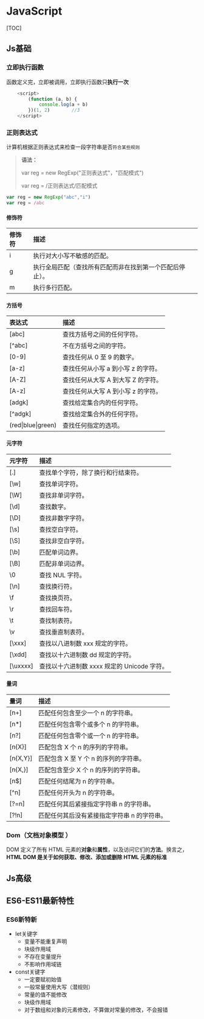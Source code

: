 # JavaScript

[TOC]
## Js基础

### 立即执行函数

函数定义完，立即被调用，立即执行函数只**执行一次**

```javascript
    <script>
        (function (a, b) {
            console.log(a + b)
        })(1, 2)		//3
    </script>
```

### 正则表达式

计算机根据正则表达式来检查一段字符串是否`符合某些规则`

> **语法：**
>
> var reg = new RegExp("正则表达式"，"匹配模式")
>
> var reg = /正则表达式/匹配模式

```javascript
var reg = new RegExp("abc","i")
var reg = /abc
```
#### 修饰符

| 修饰符 | 描述                                                     |
| :----- | :------------------------------------------------------- |
| i      | 执行对大小写不敏感的匹配。                               |
| g      | 执行全局匹配（查找所有匹配而非在找到第一个匹配后停止）。 |
| m      | 执行多行匹配。                                           |

#### 方括号

| 表达式             | 描述                               |
| :----------------- | :--------------------------------- |
| [abc\]             | 查找方括号之间的任何字符。         |
| [^abc]             | 不在方括号之间的字符。             |
| [0-9]              | 查找任何从 0 至 9 的数字。         |
| [a-z]              | 查找任何从小写 a 到小写 z 的字符。 |
| [A-Z]              | 查找任何从大写 A 到大写 Z 的字符。 |
| [A-z]              | 查找任何从大写 A 到小写 z 的字符。 |
| [adgk]             | 查找给定集合内的任何字符。         |
| [^adgk]            | 查找给定集合外的任何字符。         |
| (red\|blue\|green) | 查找任何指定的选项。               |

#### 元字符

| 元字符   | 描述                                        |
| :------- | :------------------------------------------ |
| [.]      | 查找单个字符，除了换行和行结束符。          |
| [\w]     | 查找单词字符。                              |
| [\W]     | 查找非单词字符。                            |
| [\d]     | 查找数字。                                  |
| [\D]     | 查找非数字字符。                            |
| [\s]     | 查找空白字符。                              |
| [\S]     | 查找非空白字符。                            |
| [\b]     | 匹配单词边界。                              |
| [\B]     | 匹配非单词边界。                            |
| \0       | 查找 NUL 字符。                             |
| [\n]     | 查找换行符。                                |
| \f       | 查找换页符。                                |
| \r       | 查找回车符。                                |
| \t       | 查找制表符。                                |
| \v       | 查找垂直制表符。                            |
| [\xxx]   | 查找以八进制数 xxx 规定的字符。             |
| [\xdd]   | 查找以十六进制数 dd 规定的字符。            |
| [\uxxxx] | 查找以十六进制数 xxxx 规定的 Unicode 字符。 |

#### 量词

| 量词     | 描述                                        |
| :------- | :------------------------------------------ |
| [n+]     | 匹配任何包含至少一个 n 的字符串。           |
| [n*]     | 匹配任何包含零个或多个 n 的字符串。         |
| [n?]     | 匹配任何包含零个或一个 n 的字符串。         |
| [n{X}]   | 匹配包含 X 个 n 的序列的字符串。            |
| [n{X,Y}] | 匹配包含 X 至 Y 个 n 的序列的字符串。       |
| [n{X,}]  | 匹配包含至少 X 个 n 的序列的字符串。        |
| [n$]     | 匹配任何结尾为 n 的字符串。                 |
| [^n]     | 匹配任何开头为 n 的字符串。                 |
| [?=n]    | 匹配任何其后紧接指定字符串 n 的字符串。     |
| [?!n]    | 匹配任何其后没有紧接指定字符串 n 的字符串。 |

### Dom（文档对象模型  ）

DOM 定义了所有 HTML 元素的**对象**和**属性**，以及访问它们的**方法**。换言之，**HTML DOM 是关于如何获取、修改、添加或删除 HTML 元素的标准**


## Js高级

## ES6-ES11最新特性

###  ES6新特新

- let关键字
    - 变量不能重复声明
    - 块级作用域
    - 不存在变量提升
    - 不影响作用域链
- const关键字
    - 一定要赋初始值
    - 一般常量使用大写（潜规则）
    - 常量的值不能修改
    - 块级作用域
    - 对于数组和对象的元素修改，不算做对常量的修改，不会报错
    
    
